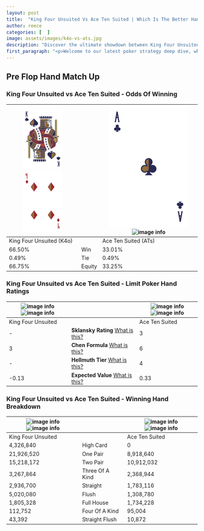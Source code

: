 ```yaml
---
layout: post
title:  "King Four Unsuited Vs Ace Ten Suited | Which Is The Better Hand In Poker? A Complete Guide"
author: reece
categories: [  ]
image: assets/images/k4o-vs-ats.jpg
description: "Discover the ultimate showdown between King Four Unsuited and Ace Ten Suited in poker! Uncover the odds, strategies, and scenarios where one hand triumphs over the other. Get ready to up your poker game with this thrilling analysis."
first_paragraph: "<p>Welcome to our latest poker strategy deep dive, where we're pitting two distinct hands against each other in a high-stakes showdown: King Four Unsuited vs Ace Ten Suited.</p><p>In the dynamic world of poker, every decision counts, and knowing which hand holds the upper hand is key to your success at the table.</p><p>In this article, we'll dissect these two hands, explore the scenarios where one dominates the other, and equip you with the knowledge to make strategic choices that can tip the odds in your favor.</p><p>Get ready to unravel the intriguing dynamics of these poker hands and elevate your game to new heights.</p>"
---
```




[comment]: # (sp0)

## Pre Flop Hand Match Up

<div class="table hand-ratings" markdown="1"> 



### King Four Unsuited vs Ace Ten Suited - Odds Of Winning


    
| ![image info](assets/images/hand1/K.png) ![image info](assets/images/hand1/4o.png) |  | ![image info](assets/images/hand2/A.png) ![image info](assets/images/hand2/ts.png) |
| -------- | -------- | -------- |
| King Four Unsuited (K4o) |  | Ace Ten Suited (ATs) |
| 66.50% | Win | 33.01% |
| 0.49% | Tie | 0.49% |
| 66.75% | Equity | 33.25% |




[comment]: # (sp1)



### King Four Unsuited vs Ace Ten Suited - Limit Poker Hand Ratings


    
| ![image info](https://www.riverpairs.com/assets/images/hand1/K.png) ![image info](https://www.riverpairs.com/assets/images/hand1/4o.png) |  | ![image info](https://www.riverpairs.com/assets/images/hand2/A.png) ![image info](https://www.riverpairs.com/assets/images/hand2/ts.png) |
| -------- | -------- | -------- |
| King Four Unsuited |  | Ace Ten Suited |
| - | **Sklansky Rating** [What is this?](/sklansky-rating-explained) | 3 |
| 3 | **Chen Formula** [What is this?](/chen-formula-explained) | 6 |
| - | **Hellmuth Tier** [What is this?](/Hellmuth-tier-explained) | 4 |
| -0.13 | **Expected Value** [What is this?](/expected-value-explained) | 0.33 |




[comment]: # (sp2)



### King Four Unsuited vs Ace Ten Suited - Winning Hand Breakdown


    
| ![image info](https://www.riverpairs.com/assets/images/hand1/K.png) ![image info](https://www.riverpairs.com/assets/images/hand1/4o.png) |  | ![image info](https://www.riverpairs.com/assets/images/hand2/A.png) ![image info](https://www.riverpairs.com/assets/images/hand2/ts.png) |
| -------- | -------- | -------- |
| King Four Unsuited |  | Ace Ten Suited |
| 4,326,840 | High Card | 0 |
| 21,926,520 | One Pair | 8,918,640 |
| 15,218,172 | Two Pair | 10,912,032 |
| 3,267,864 | Three Of A Kind | 2,368,944 |
| 2,936,700 | Straight | 1,783,116 |
| 5,020,080 | Flush | 1,308,780 |
| 1,805,328 | Full House | 1,734,228 |
| 112,752 | Four Of A Kind | 95,004 |
| 43,392 | Straight Flush | 10,872 |




[comment]: # (sp3)



</div>

[comment]: # (sp4)



[comment]: # (sp5)

